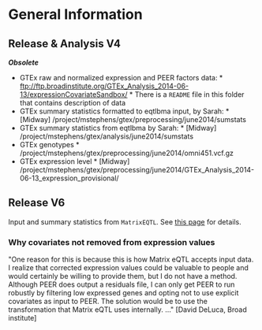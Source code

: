 # General Information
## Release & Analysis V4
**_Obsolete_**

*	 GTEx raw and normalized expression and PEER factors data:
	*	 ftp://ftp.broadinstitute.org/GTEx_Analysis_2014-06-13/expressionCovariateSandbox/
	*	 There is a `README` file in this folder that contains description of data
*	 GTEx summary statistics formatted to eqtlbma input, by Sarah:
	*	 [Midway] /project/mstephens/gtex/preprocessing/june2014/sumstats
*	 GTEx summary statistics from eqtlbma by Sarah:
	*	 [Midway] /project/mstephens/gtex/analysis/june2014/sumstats
*	 GTEx genotypes
	*	 /project/mstephens/gtex/preprocessing/june2014/omni451.vcf.gz
*	 GTEx expression level
	*	 [Midway] /project/mstephens/gtex/preprocessing/june2014/GTEx_Analysis_2014-06-13_expression_provisional/

## Release V6
Input and summary statistics from `MatrixEQTL`. See [this page](https://github.com/stephenslab/lab-resource/blob/master/data/gtex-v6-eqtl.md) for details.

### Why covariates not removed from expression values
"One reason for this is because this is how Matrix eQTL accepts input data. I realize that corrected expression values could be valuable to people and would certainly be willing to provide them, but I do not have a method. Although PEER does output a residuals file, I can only get PEER to run robustly by filtering low expressed genes and opting not to use explicit covariates as input to PEER. The solution would be to use the transformation that Matrix eQTL uses internally. ..." [David DeLuca, Broad institute]
